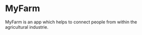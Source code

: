 MyFarm
======

MyFarm is an app which helps to connect people from within the agricultural industrie.
